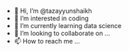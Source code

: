 - 👋 Hi, I’m @tazayyunshaikh
- 👀 I’m interested in coding
- 🌱 I’m currently learning data science
- 💞️ I’m looking to collaborate on ...
- 📫 How to reach me ...

<!---
tazayyunshaikh/tazayyunshaikh is a ✨ special ✨ repository because its `README.md` (this file) appears on your GitHub profile.
You can click the Preview link to take a look at your changes.
--->

